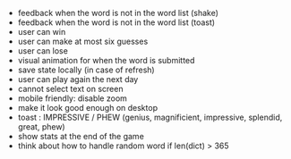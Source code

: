 * feedback when the word is not in the word list (shake)
* feedback when the word is not in the word list (toast)
* user can win
* user can make at most six guesses
* user can lose
* visual animation for when the word is submitted
* save state locally (in case of refresh)
* user can play again the next day
* cannot select text on screen
* mobile friendly: disable zoom
* make it look good enough on desktop
* toast : IMPRESSIVE / PHEW (genius, magnificient, impressive, splendid, great, phew)
* show stats at the end of the game
* think about how to handle random word if len(dict) > 365

